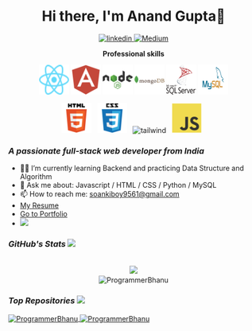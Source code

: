 <h1 align="center">Hi there, I'm Anand Gupta👋
</h1>

<p align="center">
 <a href="" target="_blank">
  <img src="https://www.linkedin.com/in/anand-gupta-824980158/" alt="linkedin" width="40" height="40" />
 </a>
 <a href="https://medium.com/@anandgupta654321" target="_blank">
  <img src="https://www.clipartmax.com/png/middle/96-964385_medium-m-logo-png-transparent-medium-logo-transparent.png" alt="Medium" width="40" height="40"/>
 </a>



</p>

<p align="center">
 <strong>
  Professional skills
  </strong>
</p>

<p align="center">

<img src="https://github.com/ProgrammerBhanu/ProgrammerBhanu/blob/main/images/react.svg" alt="react" width="60" height="60" />
<img src="https://github.com/ProgrammerBhanu/ProgrammerBhanu/blob/main/images/angular.svg" alt="angular" width="60" height="60" />
<img src="https://github.com/ProgrammerBhanu/ProgrammerBhanu/blob/main/images/node.svg" raw=true alt="node" width="60" height="60"/>
<img src="https://github.com/ProgrammerBhanu/ProgrammerBhanu/blob/main/images/mongodb.svg" alt="mongodb" width="60" height="60" />
<img src="https://github.com/ProgrammerBhanu/ProgrammerBhanu/blob/main/images/mssql.svg" alt="mongodb" width="60" height="60" />
<img src="https://github.com/ProgrammerBhanu/ProgrammerBhanu/blob/main/images/mysql.svg" alt="mongodb" width="60" height="60" />
<!-- <img src="https://github.com/ProgrammerBhanu/ProgrammerBhanu/blob/main/images/docker.svg" alt="docker" width="40" height="40" /> -->

</p>

<p align="center">
 <a><img src="https://raw.githubusercontent.com/devicons/devicon/master/icons/html5/html5-original-wordmark.svg" alt="html5" width="60" height="60"/></a> &nbsp; 
<a><img src="https://raw.githubusercontent.com/devicons/devicon/master/icons/css3/css3-original-wordmark.svg" alt="css3" width="60" height="60"/> </a> &nbsp;
<a><img src="https://www.vectorlogo.zone/logos/tailwindcss/tailwindcss-icon.svg" alt="tailwind" width="60" height="60"/></a> &nbsp;
<a><img src="https://raw.githubusercontent.com/devicons/devicon/master/icons/javascript/javascript-original.svg" alt="javascript" width="60" height="60"/></a> &nbsp; 
</p>
<h3><i>A passionate full-stack web developer from India</i></h3>

-   👩‍💻 I’m currently learning Backend and practicing Data Structure and Algorithm  
-   💬 Ask me about: Javascript / HTML / CSS / Python / MySQL
-   📫 How to reach me: <a href = "mailto: soankiboy9561@gmail.com">soankiboy9561@gmail.com</a>
-   <a href = "https://drive.google.com/file/d/1E1iR4mIXa9wG9J3jWPp3VGE-B0Sxi-b4/view?usp=sharing" target="_blank">My Resume</a>
-   <a href = "https://portfolio-bhanu-solanki.vercel.app/" target="_blank">Go to Portfolio</a>
-   ![](https://komarev.com/ghpvc/?username=ProgrammerBhanu)
    </br>

<h3><i>GitHub's Stats <img src="https://camo.githubusercontent.com/f11b92476ee793cfe97f20e0564ab552bd9bd670179d7b6772c59bb4d3218ca6/68747470733a2f2f692e70696e696d672e636f6d2f6f726967696e616c732f36352f63342f66342f36356334663435323537316265313236316539633632336637646134383861632e676966" width="35"/></i></h3>

<p align="center">
  <br>
<img src="https://github-readme-stats.vercel.app/api?username=ProgrammerBhanu&theme=tokyonight&show_icons=true" />
 <br>
<img align="center" src="https://github-readme-stats.vercel.app/api/top-langs/?username=ProgrammerBhanu&theme=tokyonight&layout=compact&exclude_repo=FT-WEB-12-U3-C4-Eval&border_radius=0" alt="ProgrammerBhanu" />
</p>

<h3><i>Top Repositories <img src="https://external-content.duckduckgo.com/iu/?u=https%3A%2F%2Fblog.rapidapi.com%2Fwp-content%2Fuploads%2F2017%2F01%2Foctocat.gif&f=1&nofb=1" width="50" /> </i></h3>

<p>
<a href="https://github.com/ProgrammerBhanu/TataCliq-Project">
<img align="center" src="https://github-readme-stats.vercel.app/api/pin/?username=ProgrammerBhanu&repo=TataCliq-Project&theme=tokyonight&locale=en&border_radius=0" alt="ProgrammerBhanu"/>
</a>
  <a href="https://github.com/nileshagrawal98/MPL-Cloning">
<img align="center" src="https://github-readme-stats.vercel.app/api/pin/?username=nileshagrawal98&repo=MPL-Cloning&theme=tokyonight&locale=en&border_radius=0" alt="ProgrammerBhanu"/>
</a>
</p>



